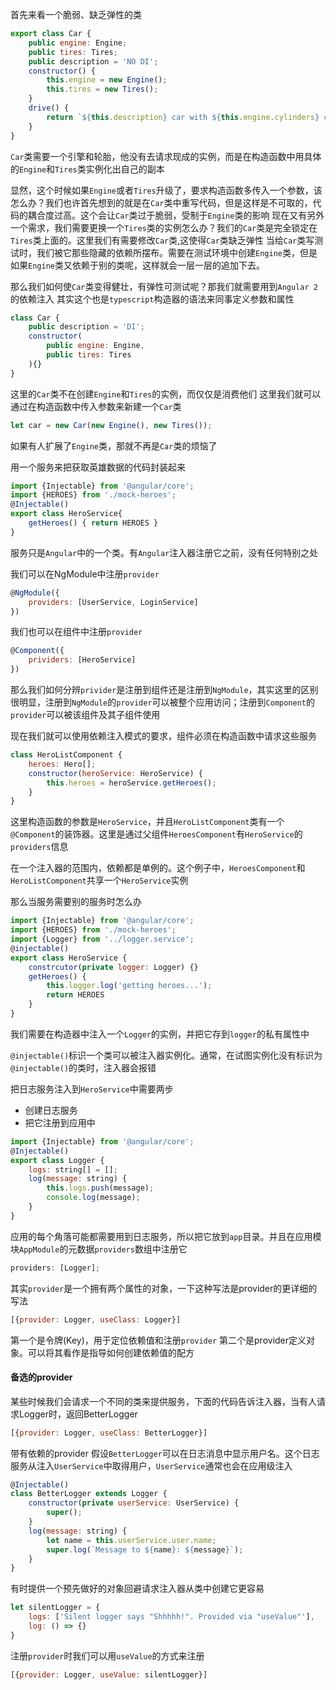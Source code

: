 首先来看一个脆弱、缺乏弹性的类

```js
export class Car {
    public engine: Engine;
    public tires: Tires;
    public description = 'NO DI';
    constructor() {
        this.engine = new Engine();
        this.tires = new Tires();
    }
    drive() {
        return `${this.description} car with ${this.engine.cylinders} cylinders and ${this.tires.make} tires.`;
    }
}
```

`Car`类需要一个引擎和轮胎，他没有去请求现成的实例，而是在构造函数中用具体的`Engine`和`Tires`类实例化出自己的副本

显然，这个时候如果`Engine`或者`Tires`升级了，要求构造函数多传入一个参数，该怎么办？我们也许首先想到的就是在`Car`类中重写代码，但是这样是不可取的，代码的耦合度过高。这个会让`Car`类过于脆弱，受制于`Engine`类的影响
现在又有另外一个需求，我们需要更换一个`Tires`类的实例怎么办？我们的`Car`类是完全锁定在`Tires`类上面的。这里我们有需要修改`Car`类,这使得`Car`类缺乏弹性
当给`Car`类写测试时，我们被它那些隐藏的依赖所摆布。需要在测试环境中创建`Engine`类，但是如果`Engine`类又依赖于别的类呢，这样就会一层一层的追加下去。

那么我们如何使`Car`类变得健壮，有弹性可测试呢？那我们就需要用到`Angular 2`的依赖注入
其实这个也是`typescript`构造器的语法来同事定义参数和属性

```js
class Car {
    public description = 'DI';
    constructor(
        public engine: Engine,
        public tires: Tires
    ){}
}
```

这里的`Car`类不在创建`Engine`和`Tires`的实例，而仅仅是消费他们
这里我们就可以通过在构造函数中传入参数来新建一个`Car`类

```js
let car = new Car(new Engine(), new Tires());
```

如果有人扩展了`Engine`类，那就不再是`Car`类的烦恼了

用一个服务来把获取英雄数据的代码封装起来

```js
import {Injectable} from '@angular/core';
import {HEROES} from './mock-heroes';
@Injectable()
export class HeroService{
    getHeroes() { return HEROES }
}
```

服务只是`Angular`中的一个类。有`Angular`注入器注册它之前，没有任何特别之处

我们可以在NgModule中注册`provider`

```js
@NgModule({
    providers: [UserService, LoginService]
})
```

我们也可以在组件中注册`provider`

```js
@Component({
    prividers: [HeroService]
})
```

那么我们如何分辨`privider`是注册到组件还是注册到`NgModule`，其实这里的区别很明显，注册到`NgModule`的`provider`可以被整个应用访问；注册到`Component`的`provider`可以被该组件及其子组件使用

现在我们就可以使用依赖注入模式的要求，组件必须在构造函数中请求这些服务

```js
class HeroListComponent {
    heroes: Hero[];
    constructor(heroService: HeroService) {
        this.heroes = heroService.getHeroes();
    }
}
```

这里构造函数的参数是`HeroService`，并且`HeroListComponent`类有一个`@Component`的装饰器。这里是通过父组件`HeroesComponent`有`HeroService`的`providers`信息

在一个注入器的范围内，依赖都是单例的。这个例子中，`HeroesComponent`和`HeroListComponent`共享一个`HeroService`实例

那么当服务需要别的服务时怎么办

```js
import {Injectable} from '@angular/core';
import {HEROES} from './mock-heroes';
import {Logger} from '../logger.service';
@injectable()
export class HeroService {
    constrcutor(private logger: Logger) {}
    getHeroes() {
        this.logger.log('getting heroes...');
        return HEROES
    }
}
```

我们需要在构造器中注入一个`Logger`的实例，并把它存到`logger`的私有属性中

`@injectable()`标识一个类可以被注入器实例化。通常，在试图实例化没有标识为`@injectable()`的类时，注入器会报错

把日志服务注入到`HeroService`中需要两步
- 创建日志服务
- 把它注册到应用中

```js
import {Injectable} from '@angular/core';
@Injectable()
export class Logger {
    logs: string[] = [];
    log(message: string) {
        this.logs.push(message);
        console.log(message);
    }
}
```

应用的每个角落可能都需要用到日志服务，所以把它放到`app`目录。并且在应用模块`AppModule`的元数据`providers`数组中注册它

```js
providers: [Logger];
```

其实`provider`是一个拥有两个属性的对象，一下这种写法是provider的更详细的写法

```js
[{provider: Logger, useClass: Logger}]
```

第一个是令牌(Key)，用于定位依赖值和注册`provider`
第二个是provider定义对象。可以将其看作是指导如何创建依赖值的配方

#### 备选的provider
某些时候我们会请求一个不同的类来提供服务，下面的代码告诉注入器，当有人请求Logger时，返回BetterLogger

```js
[{provider: Logger, useClass: BetterLogger}]
```

带有依赖的provider
假设`BetterLogger`可以在日志消息中显示用户名。这个日志服务从注入`UserService`中取得用户，`UserService`通常也会在应用级注入

```js
@Injectable()
class BetterLogger extends Logger {
    constructor(private userService: UserService) {
        super();
    }
    log(message: string) {
        let name = this.userService.user.name;
        super.log(`Message to ${name}: ${message}`);
    }
}
```


有时提供一个预先做好的对象回避请求注入器从类中创建它更容易

```js
let silentLogger = {
    logs: ['Silent logger says "Shhhhh!". Provided via "useValue"'],
    log: () => {}
}
```

注册`provider`时我们可以用`useValue`的方式来注册

```js
[{provider: Logger, useValue: silentLogger}]
```
